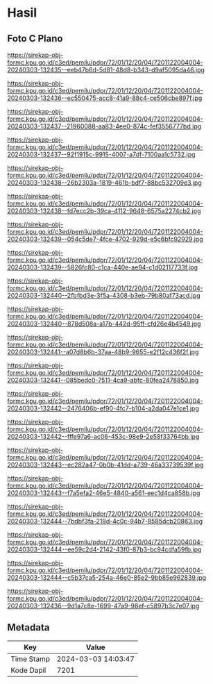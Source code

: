 # Hasil

## Foto C Plano

https://sirekap-obj-formc.kpu.go.id/c3ed/pemilu/pdpr/72/01/12/20/04/7201122004004-20240303-132435--eeb47b6d-5d81-48d8-b343-d9af5095da46.jpg

https://sirekap-obj-formc.kpu.go.id/c3ed/pemilu/pdpr/72/01/12/20/04/7201122004004-20240303-132436--ec550475-acc8-41a9-88c4-ce506cbe897f.jpg

https://sirekap-obj-formc.kpu.go.id/c3ed/pemilu/pdpr/72/01/12/20/04/7201122004004-20240303-132437--21960088-aa83-4ee0-874c-fef3556777bd.jpg

https://sirekap-obj-formc.kpu.go.id/c3ed/pemilu/pdpr/72/01/12/20/04/7201122004004-20240303-132437--92f1915c-9915-4007-a7df-7100aa1c5732.jpg

https://sirekap-obj-formc.kpu.go.id/c3ed/pemilu/pdpr/72/01/12/20/04/7201122004004-20240303-132438--26b2303a-1819-461b-bdf7-88bc532709e3.jpg

https://sirekap-obj-formc.kpu.go.id/c3ed/pemilu/pdpr/72/01/12/20/04/7201122004004-20240303-132438--fd7ecc2b-39ca-4112-9648-6575a2274cb2.jpg

https://sirekap-obj-formc.kpu.go.id/c3ed/pemilu/pdpr/72/01/12/20/04/7201122004004-20240303-132439--054c5de7-4fce-4702-929d-e5c6bfc92929.jpg

https://sirekap-obj-formc.kpu.go.id/c3ed/pemilu/pdpr/72/01/12/20/04/7201122004004-20240303-132439--5826fc80-c1ca-440e-ae94-c1d02117733f.jpg

https://sirekap-obj-formc.kpu.go.id/c3ed/pemilu/pdpr/72/01/12/20/04/7201122004004-20240303-132440--2fbfbd3e-3f5a-4308-b3eb-79b80af73acd.jpg

https://sirekap-obj-formc.kpu.go.id/c3ed/pemilu/pdpr/72/01/12/20/04/7201122004004-20240303-132440--878d508a-a17b-442d-95ff-cfd26e4b4549.jpg

https://sirekap-obj-formc.kpu.go.id/c3ed/pemilu/pdpr/72/01/12/20/04/7201122004004-20240303-132441--a07d8b6b-37aa-48b9-9655-e2f12c436f2f.jpg

https://sirekap-obj-formc.kpu.go.id/c3ed/pemilu/pdpr/72/01/12/20/04/7201122004004-20240303-132441--085bedc0-7511-4ca9-abfc-80fea2478850.jpg

https://sirekap-obj-formc.kpu.go.id/c3ed/pemilu/pdpr/72/01/12/20/04/7201122004004-20240303-132442--2476406b-ef90-4fc7-b104-a2da047e1ce1.jpg

https://sirekap-obj-formc.kpu.go.id/c3ed/pemilu/pdpr/72/01/12/20/04/7201122004004-20240303-132442--fffe97a6-ac06-453c-98e9-2e58f33764bb.jpg

https://sirekap-obj-formc.kpu.go.id/c3ed/pemilu/pdpr/72/01/12/20/04/7201122004004-20240303-132443--ec282a47-0b0b-41dd-a739-46a33739539f.jpg

https://sirekap-obj-formc.kpu.go.id/c3ed/pemilu/pdpr/72/01/12/20/04/7201122004004-20240303-132443--f7a5efa2-46e5-4840-a561-eec1d4ca858b.jpg

https://sirekap-obj-formc.kpu.go.id/c3ed/pemilu/pdpr/72/01/12/20/04/7201122004004-20240303-132444--7bdbf3fa-218d-4c0c-94b7-8585dcb20863.jpg

https://sirekap-obj-formc.kpu.go.id/c3ed/pemilu/pdpr/72/01/12/20/04/7201122004004-20240303-132444--ee59c2d4-2142-43f0-87b3-bc94cdfa59fb.jpg

https://sirekap-obj-formc.kpu.go.id/c3ed/pemilu/pdpr/72/01/12/20/04/7201122004004-20240303-132444--c5b37ca5-254a-46e0-85e2-9bb85e962839.jpg

https://sirekap-obj-formc.kpu.go.id/c3ed/pemilu/pdpr/72/01/12/20/04/7201122004004-20240303-132436--9d1a7c8e-1699-47a9-98ef-c5897b3c7e07.jpg


## Metadata

| Key        | Value               |
| ---------- | ------------------- |
| Time Stamp | 2024-03-03 14:03:47 |
| Kode Dapil | 7201                |



